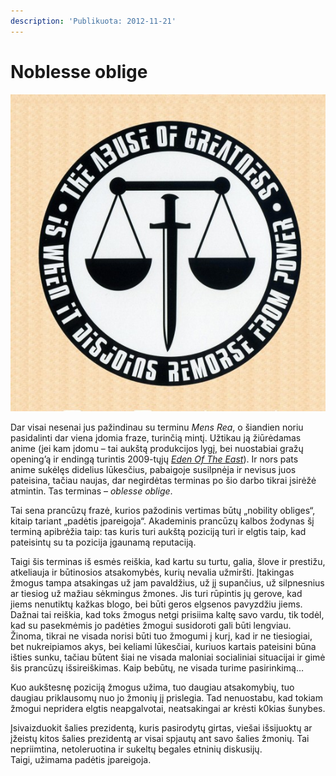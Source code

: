 ```yaml
---
description: 'Publikuota: 2012-11-21'
---
```


# Noblesse oblige

![](../../.gitbook/assets/easteden-556x560.jpg)

Dar visai nesenai jus pažindinau su terminu _Mens Rea_, o šiandien noriu pasidalinti dar viena įdomia fraze, turinčią mintį. Užtikau ją žiūrėdamas anime \(jei kam įdomu – tai aukštą produkcijos lygį, bei nuostabiai gražų opening’ą ir endingą turintis 2009-tųjų [_Eden Of The East_](http://myanimelist.net/anime/5630/Higashi_no_Eden)\). Ir nors pats anime sukėlęs didelius lūkesčius, pabaigoje susilpnėja ir nevisus juos pateisina, tačiau naujas, dar negirdėtas terminas po šio darbo tikrai įsirėžė atmintin. Tas terminas – _oblesse oblige_.

Tai sena prancūzų frazė, kurios pažodinis vertimas būtų „nobility obliges“, kitaip tariant „padėtis įpareigoja“. Akademinis prancūzų kalbos žodynas šį terminą apibrėžia taip:  tas kuris turi aukštą poziciją turi ir elgtis taip, kad pateisintų su ta pozicija įgaunamą reputaciją.

Taigi šis terminas iš esmės reiškia, kad kartu su turtu, galia, šlove ir prestižu, atkeliauja ir būtinosios atsakomybės, kurių nevalia užmiršti. Įtakingas žmogus tampa atsakingas už jam pavaldžius, už jį supančius, už silpnesnius ar tiesiog už mažiau sėkmingus žmones. Jis turi rūpintis jų gerove, kad jiems nenutiktų kažkas blogo, bei būti geros elgsenos pavyzdžiu jiems. Dažnai tai reiškia, kad toks žmogus netgi prisiima kaltę savo vardu, tik todėl, kad su pasekmėmis jo padėties žmogui susidoroti gali būti lengviau. Žinoma, tikrai ne visada norisi būti tuo žmogumi į kurį, kad ir ne tiesiogiai, bet nukreipiamos akys, bei keliami lūkesčiai, kuriuos kartais pateisini būna išties sunku, tačiau būtent šiai ne visada maloniai socialiniai situacijai ir gimė šis prancūzų išsireiškimas. Kaip bebūtų, ne visada turime pasirinkimą…

Kuo aukštesnę poziciją žmogus užima, tuo daugiau atsakomybių, tuo daugiau priklausomų nuo jo žmonių jį prislegia. Tad nenuostabu, kad tokiam žmogui nepridera elgtis neapgalvotai, neatsakingai ar krėsti k0kias šunybes.

Įsivaizduokit šalies prezidentą, kuris pasirodytų girtas, viešai išsijuoktų ar įžeistų kitos šalies prezidentą ar visai spjautų ant savo šalies žmonių. Tai nepriimtina, netoleruotina ir sukeltų begales etninių diskusijų.  
Taigi, užimama padėtis įpareigoja.

